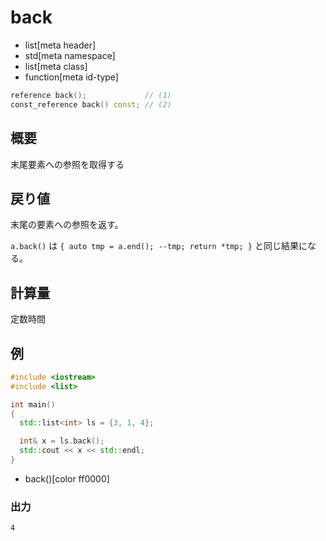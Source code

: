 # back
* list[meta header]
* std[meta namespace]
* list[meta class]
* function[meta id-type]

```cpp
reference back();             // (1)
const_reference back() const; // (2)
```

## 概要
末尾要素への参照を取得する


## 戻り値
末尾の要素への参照を返す。

`a.back()` は `{ auto tmp = a.end(); --tmp; return *tmp; }` と同じ結果になる。


## 計算量
定数時間


## 例
```cpp
#include <iostream>
#include <list>

int main()
{
  std::list<int> ls = {3, 1, 4};

  int& x = ls.back();
  std::cout << x << std::endl;
}
```
* back()[color ff0000]

### 出力
```
4
```

